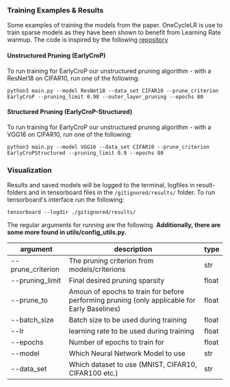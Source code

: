 ### Training Examples & Results

Some examples of training the models from the paper. OneCycleLR is use to train sparse models as they have been shown to benefit from Learning Rate warmup.
The code is inspired by the following [repository](https://github.com/StijnVerdenius/SNIP-it)

#### Unstructured Pruning (EarlyCroP)

To run training for EarlyCroP our unstructured pruning algorithm - with a ResNet18 on CIFAR10, run one of the following:

```train
python3 main.py --model ResNet18 --data_set CIFAR10 --prune_criterion EarlyCroP --pruning_limit 0.98 --outer_layer_pruning --epochs 80
```

#### Structured Pruning (EarlyCroP-Structured)

To run training for EarlyCroP our unstructured pruning algorithm - with a VGG16 on CIFAR10, run one of the following:

```train
python3 main.py --model VGG16 --data_set CIFAR10 --prune_criterion EarlyCroPStructured --pruning_limit 0.9 --epochs 80
```

### Visualization

Results and saved models will be logged to the terminal, logfiles in result-folders and in tensorboard files in the `/gitignored/results/` folder. To run tensorboard's interface run the following:

```
tensorboard --logdir ./gitignored/results/
```

The regular arguments for running are the following. **Additionally, there are some more found in utils/config_utils.py.**

| **argument**          | **description**                                            |**type**|
|-----------------------|------------------------------------------------------------|-------|
| --prune_criterion     | The pruning criterion from models/criterions          | str   |
| --pruning_limit       | Final desired pruning sparsity | float |
| --prune_to       | Amoun of epochs to train for before performing pruning (only applicable for Early Baselines) | float |
| --batch_size       | Batch size to be used during training | float |
| --lr       | learning rate to be used during training | float |
| --epochs       | Number of epochs to train for| float |
| --model | Which Neural Network Model to use | str
| --data_set | Which dataset to use (MNIST, CIFAR10, CIFAR100 etc.) | str
